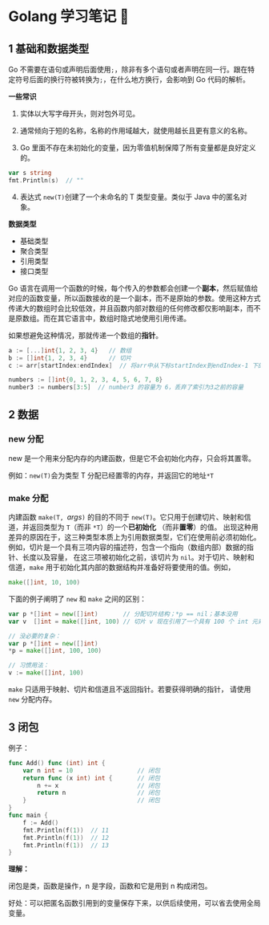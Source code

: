 # Golang 学习笔记 :goat:

## 1 基础和数据类型

Go 不需要在语句或声明后面使用`;`，除非有多个语句或者声明在同一行。跟在特定符号后面的换行符被转换为`;`，在什么地方换行，会影响到 Go 代码的解析。

**一些常识**

1. 实体以大写字母开头，则对包外可见。

2. 通常倾向于短的名称，名称的作用域越大，就使用越长且更有意义的名称。

3. Go 里面不存在未初始化的变量，因为零值机制保障了所有变量都是良好定义的。

```go
var s string
fmt.Println(s)  // ""
```

4. 表达式 `new(T)`创建了一个未命名的 T 类型变量。类似于 Java 中的匿名对象。

**数据类型**

- 基础类型
- 聚合类型
- 引用类型
- 接口类型

Go 语言在调用一个函数的时候，每个传入的参数都会创建一个**副本**，然后赋值给对应的函数变量，所以函数接收的是一个副本，而不是原始的参数。使用这种方式传递大的数组时会比较低效，并且函数内部对数组的任何修改都仅影响副本，而不是原数组。而在其它语言中，数组时隐式地使用引用传递。

如果想避免这种情况，那就传递一个数组的**指针**。

```go
a := [...]int{1, 2, 3, 4}	// 数组
b := []int{1, 2, 3, 4}		// 切片
c := arr[startIndex:endIndex]  // 将arr中从下标startIndex到endIndex-1 下的元素创建为一个新的切片

numbers := []int{0, 1, 2, 3, 4, 5, 6, 7, 8}
number3 := numbers[3:5]  // number3 的容量为 6，丢弃了索引为3之前的容量
```

## 2 数据

### new 分配

new 是一个用来分配内存的内建函数，但是它不会初始化内存，只会将其置零。

例如：`new(T)`会为类型 T 分配已经置零的内存，并返回它的地址`*T`

### make 分配

内建函数 `make(T, `*args*`)` 的目的不同于 `new(T)`。它只用于创建切片、映射和信道，并返回类型为 `T`（而非 `*T`）的一个**已初始化** （而非**置零**）的值。 出现这种用差异的原因在于，这三种类型本质上为引用数据类型，它们在使用前必须初始化。 例如，切片是一个具有三项内容的描述符，包含一个指向（数组内部）数据的指针、长度以及容量， 在这三项被初始化之前，该切片为 `nil`。对于切片、映射和信道，`make` 用于初始化其内部的数据结构并准备好将要使用的值。例如，

```go
make([]int, 10, 100)
```

下面的例子阐明了 `new` 和 `make` 之间的区别：

```go
var p *[]int = new([]int)       // 分配切片结构；*p == nil；基本没用
var v  []int = make([]int, 100) // 切片 v 现在引用了一个具有 100 个 int 元素的新数组

// 没必要的复杂：
var p *[]int = new([]int)
*p = make([]int, 100, 100)

// 习惯用法：
v := make([]int, 100)
```

`make` 只适用于映射、切片和信道且不返回指针。若要获得明确的指针， 请使用 `new` 分配内存。

## 3 闭包

例子：

```go
func Add() func (int) int {
    var n int = 10					// 闭包
    return func (x int) int {		// 闭包
        n += x						// 闭包
        return n					// 闭包
    }								// 闭包
}
func main {
    f := Add()
    fmt.Println(f(1))  // 11
    fmt.Println(f(1))  // 12
    fmt.Println(f(1))  // 13
}
```

**理解：**

闭包是类，函数是操作，n 是字段，函数和它是用到 n 构成闭包。

好处：可以把匿名函数引用到的变量保存下来，以供后续使用，可以省去使用全局变量。